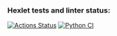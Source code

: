 ### Hexlet tests and linter status:
[![Actions Status](https://github.com/devdenh/python-project-52/workflows/hexlet-check/badge.svg)](https://github.com/devdenh/python-project-52/actions)
[![Python CI](https://github.com/devdenh/python-project-52/actions/workflows/pyci.yml/badge.svg)](https://github.com/devdenh/python-project-52/actions/workflows/pyci.yml)

